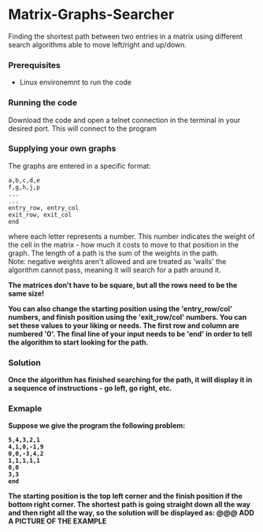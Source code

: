 # Matrix-Graphs-Searcher
Finding the shortest path between two entries in a matrix using different search algorithms able to move left/right and up/down.

### Prerequisites
* Linux environemnt to run the code

### Running the code
Download the code and open a telnet connection in the terminal in your desired port. This will connect to the program

### Supplying your own graphs
The graphs are entered in a specific format:

```
a,b,c,d,e
f,g,h,j,p
...
...
entry_row, entry_col
exit_row, exit_col
end
```
where each letter represents a number. This number indicates the weight of the cell in the matrix - how much it costs to move to that position in the graph. The length of a path is the sum of the weights in the path. <br/>
Note: negative weights aren't allowed and are treated as 'walls' the algorithm cannot pass, meaning it will search for a path around it.

<b> The matrices don't have to be square, but all the rows need to be the same size! <b/>

You can also change the starting position using the 'entry_row/col' numbers, and finish position using the 'exit_row/col' numbers.
You can set these values to your liking or needs. The first row and column are numbered '0'.
The final line of your input needs to be 'end' in order to tell the algorithm to start looking for the path.

### Solution
Once the algorithm has finished searching for the path, it will display it in a sequence of instructions - go left, go right, etc.

### Exmaple
Suppose we give the program the following problem:
```
5,4,3,2,1
4,1,0,-1,9
0,0,-3,4,2
1,1,1,1,1
0,0
3,3
end
```
The starting position is the top left corner and the finish position if the bottom right corner.
The shortest path is going straight down all the way and then right all the way, so the solution will be displayed as:
@@@ ADD A PICTURE OF THE EXAMPLE

